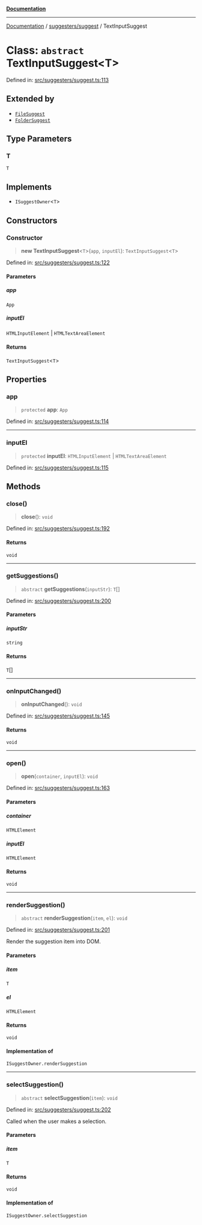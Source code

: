 [**Documentation**](../../../README.md)

***

[Documentation](../../../README.md) / [suggesters/suggest](../README.md) / TextInputSuggest

# Class: `abstract` TextInputSuggest\<T\>

Defined in: [src/suggesters/suggest.ts:113](https://github.com/Christian-Me/folder-to-tags-plugin/blob/324c4975948764581637da1ab1e4cb12dc3f447a/src/suggesters/suggest.ts#L113)

## Extended by

- [`FileSuggest`](../../FileSuggester/classes/FileSuggest.md)
- [`FolderSuggest`](../../FolderSuggester/classes/FolderSuggest.md)

## Type Parameters

### T

`T`

## Implements

- `ISuggestOwner`\<`T`\>

## Constructors

### Constructor

> **new TextInputSuggest**\<`T`\>(`app`, `inputEl`): `TextInputSuggest`\<`T`\>

Defined in: [src/suggesters/suggest.ts:122](https://github.com/Christian-Me/folder-to-tags-plugin/blob/324c4975948764581637da1ab1e4cb12dc3f447a/src/suggesters/suggest.ts#L122)

#### Parameters

##### app

`App`

##### inputEl

`HTMLInputElement` | `HTMLTextAreaElement`

#### Returns

`TextInputSuggest`\<`T`\>

## Properties

### app

> `protected` **app**: `App`

Defined in: [src/suggesters/suggest.ts:114](https://github.com/Christian-Me/folder-to-tags-plugin/blob/324c4975948764581637da1ab1e4cb12dc3f447a/src/suggesters/suggest.ts#L114)

***

### inputEl

> `protected` **inputEl**: `HTMLInputElement` \| `HTMLTextAreaElement`

Defined in: [src/suggesters/suggest.ts:115](https://github.com/Christian-Me/folder-to-tags-plugin/blob/324c4975948764581637da1ab1e4cb12dc3f447a/src/suggesters/suggest.ts#L115)

## Methods

### close()

> **close**(): `void`

Defined in: [src/suggesters/suggest.ts:192](https://github.com/Christian-Me/folder-to-tags-plugin/blob/324c4975948764581637da1ab1e4cb12dc3f447a/src/suggesters/suggest.ts#L192)

#### Returns

`void`

***

### getSuggestions()

> `abstract` **getSuggestions**(`inputStr`): `T`[]

Defined in: [src/suggesters/suggest.ts:200](https://github.com/Christian-Me/folder-to-tags-plugin/blob/324c4975948764581637da1ab1e4cb12dc3f447a/src/suggesters/suggest.ts#L200)

#### Parameters

##### inputStr

`string`

#### Returns

`T`[]

***

### onInputChanged()

> **onInputChanged**(): `void`

Defined in: [src/suggesters/suggest.ts:145](https://github.com/Christian-Me/folder-to-tags-plugin/blob/324c4975948764581637da1ab1e4cb12dc3f447a/src/suggesters/suggest.ts#L145)

#### Returns

`void`

***

### open()

> **open**(`container`, `inputEl`): `void`

Defined in: [src/suggesters/suggest.ts:163](https://github.com/Christian-Me/folder-to-tags-plugin/blob/324c4975948764581637da1ab1e4cb12dc3f447a/src/suggesters/suggest.ts#L163)

#### Parameters

##### container

`HTMLElement`

##### inputEl

`HTMLElement`

#### Returns

`void`

***

### renderSuggestion()

> `abstract` **renderSuggestion**(`item`, `el`): `void`

Defined in: [src/suggesters/suggest.ts:201](https://github.com/Christian-Me/folder-to-tags-plugin/blob/324c4975948764581637da1ab1e4cb12dc3f447a/src/suggesters/suggest.ts#L201)

Render the suggestion item into DOM.

#### Parameters

##### item

`T`

##### el

`HTMLElement`

#### Returns

`void`

#### Implementation of

`ISuggestOwner.renderSuggestion`

***

### selectSuggestion()

> `abstract` **selectSuggestion**(`item`): `void`

Defined in: [src/suggesters/suggest.ts:202](https://github.com/Christian-Me/folder-to-tags-plugin/blob/324c4975948764581637da1ab1e4cb12dc3f447a/src/suggesters/suggest.ts#L202)

Called when the user makes a selection.

#### Parameters

##### item

`T`

#### Returns

`void`

#### Implementation of

`ISuggestOwner.selectSuggestion`
